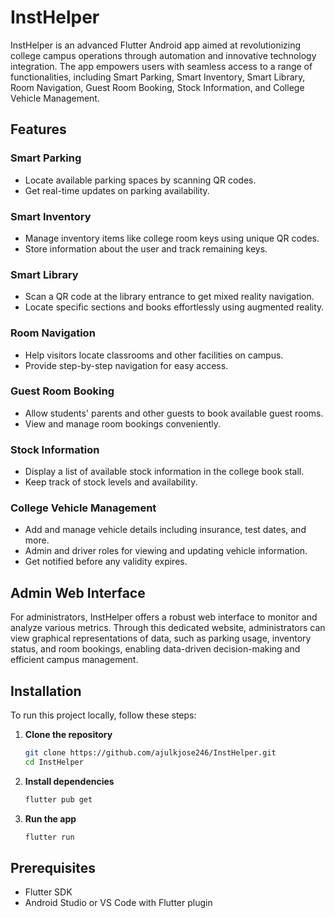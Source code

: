 # InstHelper

InstHelper is an advanced Flutter Android app aimed at revolutionizing college campus operations through automation and innovative technology integration. The app empowers users with seamless access to a range of functionalities, including Smart Parking, Smart Inventory, Smart Library, Room Navigation, Guest Room Booking, Stock Information, and College Vehicle Management.

## Features

### Smart Parking
- Locate available parking spaces by scanning QR codes.
- Get real-time updates on parking availability.

### Smart Inventory
- Manage inventory items like college room keys using unique QR codes.
- Store information about the user and track remaining keys.

### Smart Library
- Scan a QR code at the library entrance to get mixed reality navigation.
- Locate specific sections and books effortlessly using augmented reality.

### Room Navigation
- Help visitors locate classrooms and other facilities on campus.
- Provide step-by-step navigation for easy access.

### Guest Room Booking
- Allow students' parents and other guests to book available guest rooms.
- View and manage room bookings conveniently.

### Stock Information
- Display a list of available stock information in the college book stall.
- Keep track of stock levels and availability.

### College Vehicle Management
- Add and manage vehicle details including insurance, test dates, and more.
- Admin and driver roles for viewing and updating vehicle information.
- Get notified before any validity expires.

## Admin Web Interface

For administrators, InstHelper offers a robust web interface to monitor and analyze various metrics. Through this dedicated website, administrators can view graphical representations of data, such as parking usage, inventory status, and room bookings, enabling data-driven decision-making and efficient campus management.

## Installation

To run this project locally, follow these steps:

1. **Clone the repository**
   ```bash
   git clone https://github.com/ajulkjose246/InstHelper.git
   cd InstHelper
2. **Install dependencies**
   ```bash
   flutter pub get
3. **Run the app**
   ```bash
   flutter run

## Prerequisites
- Flutter SDK
- Android Studio or VS Code with Flutter plugin
